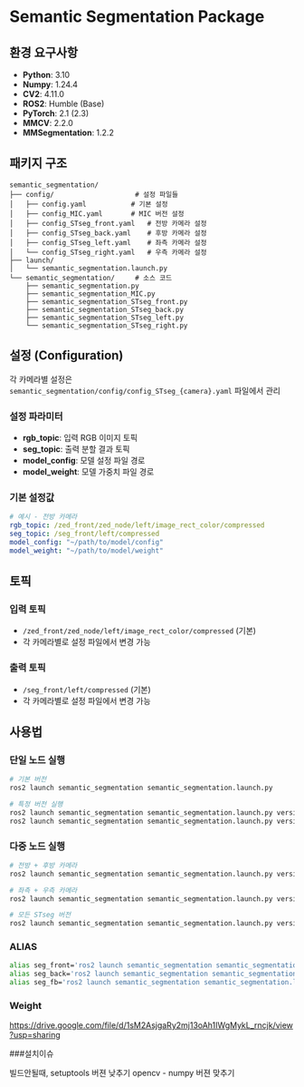 # Semantic Segmentation Package

## 환경 요구사항

- **Python**: 3.10
- **Numpy**: 1.24.4
- **CV2**: 4.11.0
- **ROS2**: Humble (Base)
- **PyTorch**: 2.1 (2.3)
- **MMCV**: 2.2.0
- **MMSegmentation**: 1.2.2

## 패키지 구조

```
semantic_segmentation/
├── config/                    # 설정 파일들
│   ├── config.yaml           # 기본 설정
│   ├── config_MIC.yaml       # MIC 버전 설정
│   ├── config_STseg_front.yaml   # 전방 카메라 설정
│   ├── config_STseg_back.yaml    # 후방 카메라 설정
│   ├── config_STseg_left.yaml    # 좌측 카메라 설정
│   └── config_STseg_right.yaml   # 우측 카메라 설정
├── launch/
│   └── semantic_segmentation.launch.py
└── semantic_segmentation/     # 소스 코드
    ├── semantic_segmentation.py
    ├── semantic_segmentation_MIC.py
    ├── semantic_segmentation_STseg_front.py
    ├── semantic_segmentation_STseg_back.py
    ├── semantic_segmentation_STseg_left.py
    └── semantic_segmentation_STseg_right.py
```

## 설정 (Configuration)

각 카메라별 설정은 `semantic_segmentation/config/config_STseg_{camera}.yaml` 파일에서 관리

### 설정 파라미터

- **rgb_topic**: 입력 RGB 이미지 토픽
- **seg_topic**: 출력 분할 결과 토픽  
- **model_config**: 모델 설정 파일 경로
- **model_weight**: 모델 가중치 파일 경로

### 기본 설정값

```yaml
# 예시 - 전방 카메라
rgb_topic: /zed_front/zed_node/left/image_rect_color/compressed
seg_topic: /seg_front/left/compressed
model_config: "~/path/to/model/config"
model_weight: "~/path/to/model/weight"
```

## 토픽

### 입력 토픽
- `/zed_front/zed_node/left/image_rect_color/compressed` (기본)
- 각 카메라별로 설정 파일에서 변경 가능

### 출력 토픽  
- `/seg_front/left/compressed` (기본)
- 각 카메라별로 설정 파일에서 변경 가능


## 사용법

### 단일 노드 실행

```bash
# 기본 버전
ros2 launch semantic_segmentation semantic_segmentation.launch.py

# 특정 버전 실행
ros2 launch semantic_segmentation semantic_segmentation.launch.py versions:="STseg_front"
ros2 launch semantic_segmentation semantic_segmentation.launch.py versions:="MIC"
```

### 다중 노드 실행

```bash
# 전방 + 후방 카메라
ros2 launch semantic_segmentation semantic_segmentation.launch.py versions:="STseg_front,STseg_back"

# 좌측 + 우측 카메라  
ros2 launch semantic_segmentation semantic_segmentation.launch.py versions:="STseg_left,STseg_right"

# 모든 STseg 버전
ros2 launch semantic_segmentation semantic_segmentation.launch.py versions:="STseg_front,STseg_back,STseg_left,STseg_right"
```
### ALIAS

```bash
alias seg_front='ros2 launch semantic_segmentation semantic_segmentation.launch.py versions:="STseg_front'
alias seg_back='ros2 launch semantic_segmentation semantic_segmentation.launch.py versions:="STseg_back'
alias seg_fb='ros2 launch semantic_segmentation semantic_segmentation.launch.py versions:="STseg_front, STseg_back"'
```

### Weight 

https://drive.google.com/file/d/1sM2AsjgaRy2mj13oAh1IWgMykL_rncjk/view?usp=sharing

###설치이슈

빌드안될때, setuptools 버젼 낮추기
opencv - numpy 버젼 맞추기


